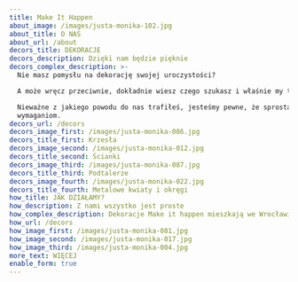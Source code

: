 ```yaml
---
title: Make It Happen
about_image: /images/justa-monika-102.jpg
about_title: O NAS
about_url: /about
decors_title: DEKORACJE
decors_description: Dzięki nam będzie pięknie
decors_complex_description: >-
  Nie masz pomysłu na dekorację swojej uroczystości?

  A może wręcz przeciwnie, dokładnie wiesz czego szukasz i właśnie my to mamy?

  Nieważne z jakiego powodu do nas trafiłeś, jesteśmy pewne, że sprostamy Twoim
  wymaganiom.
decors_url: /decors
decors_image_first: /images/justa-monika-086.jpg
decors_title_first: Krzesła
decors_image_second: /images/justa-monika-012.jpg
decors_title_second: Ścianki
decors_image_third: /images/justa-monika-087.jpg
decors_title_third: Podtalerze
decors_image_fourth: /images/justa-monika-022.jpg
decors_title_fourth: Metalowe kwiaty i okręgi
how_title: JAK DZIAŁAMY?
how_description: Z nami wszystko jest proste
how_complex_description: Dekoracje Make it happen mieszkają we Wrocławiu.
how_url: /decors
how_image_first: /images/justa-monika-081.jpg
how_image_second: /images/justa-monika-017.jpg
how_image_third: /images/justa-monika-004.jpg
more_text: WIĘCEJ
enable_form: true
---
```


